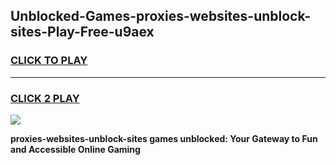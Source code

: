 
## Unblocked-Games-proxies-websites-unblock-sites-Play-Free-u9aex
<h3>
<a href="https://premium76.site?title=proxies-websites-unblock-sites&ref=10A">CLICK TO PLAY</a></h3>
<hr>

<h3>
<a href="https://premium76.site?title=proxies-websites-unblock-sites&ref=10A">CLICK 2 PLAY</a>
  
</h3>

<a href="https://premium76.site?title=proxies-websites-unblock-sites&ref=10A"><img src="https://clearcache.store/games.png"></a>


**proxies-websites-unblock-sites games unblocked: Your Gateway to Fun and Accessible Online Gaming**
